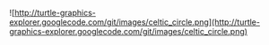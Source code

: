 ![http://turtle-graphics-explorer.googlecode.com/git/images/celtic_circle.png](http://turtle-graphics-explorer.googlecode.com/git/images/celtic_circle.png)